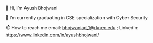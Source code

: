 👋 Hi, I’m Ayush Bhojwani

🌱 I’m currently graduating in CSE specialization with Cyber Security

📫 How to reach me email: bhojwaniad_1@rknec.edu ; LinkedIn: https://www.linkedin.com/in/ayushbhojwani/

<!--
**bhojwaniayush/bhojwaniayush** is a ✨ _special_ ✨ repository because its `README.md` (this file) appears on your GitHub profile.

Here are some ideas to get you started:

- 🔭 I’m currently working on ...
- 🌱 I’m currently learning ...
- 👯 I’m looking to collaborate on ...
- 🤔 I’m looking for help with ...
- 💬 Ask me about ...
- 📫 How to reach me: ...
- 😄 Pronouns: ...
- ⚡ Fun fact: ...
-->
